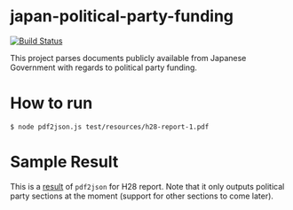 # japan-political-party-funding
[![Build Status](https://travis-ci.org/atsuya/japan-political-party-funding.svg?branch=master)](https://travis-ci.org/atsuya/japan-political-party-funding)

This project parses documents publicly available from Japanese Government with regards to political party funding.

# How to run

```
$ node pdf2json.js test/resources/h28-report-1.pdf
```

# Sample Result

This is a [result](https://raw.githubusercontent.com/atsuya/japan-political-party-funding/master/samples/h28-political-party.json) of `pdf2json` for H28 report. Note that it only outputs political party sections at the moment (support for other sections to come later).